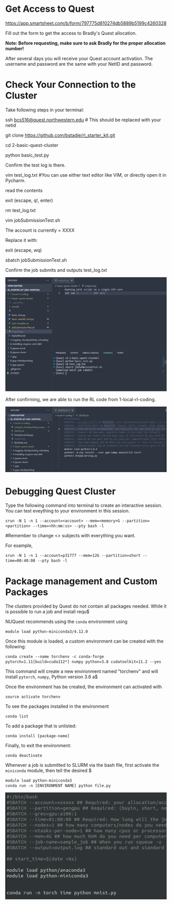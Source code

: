 # **Get Access to Quest**
https://app.smartsheet.com/b/form/797775d810274db5889b5199c4260328

Fill out the form to get the access to Bradly's Quest allocation. 

**Note: Before requesting, make sure to ask Bradly for the proper allocation number!**

After several days you will receive your Quest account activation. The username and password are the same with your NetID and password. 

# Check Your Connection to the Cluster

Take following steps in your terminal:

ssh bcs516@quest.northwestern.edu    # This should be replaced with your netid 

git clone https://github.com/bstadie/rl_starter_kit.git

cd 2-basic-quest-cluster

python basic_test.py



Confirm the test log is there.


vim test_log.txt    #You can use either text editor like VIM, or directly open it in Pycharm.

read the contents 

exit (escape, q!, enter)



rm test_log.txt

vim jobSubmissionTest.sh



The account is currently = XXXX

Replace it with: <project name>

exit (escape, wq)

sbatch jobSubmissionTest.sh

Confirm the job submits and outputs test_log.txt


![](SbatchCheck.png)



After confirming, we are able to run the RL code from 1-local-rl-coding.

![](DQNStart.png)

# Debugging Quest Cluster
Type the following command into terminal to create an interactive session. You can test eveything to your environment in this session.

```
srun -N 1 -n 1 --account=<account> --mem=<memory>G --partition=<partition> --time=<hh:mm:ss> --pty bash -l
```

#Remember to change <> subjects with everything you want.

For example, 
```
srun -N 1 -n 1 --account=p31777 --mem=12G --partition=short --time=00:40:00 --pty bash -l
```

  # Package management and Custom Packages

The clusters provided by Quest do not contain all packages needed. While it is possible to run a job and install requ$

NUQuest recommends using the `conda` environment using

```
module load python-miniconda3/4.12.0
```

Once this module is loaded, a custom environment can be created with the following:

```
conda create --name torchenv -c conda-forge pytorch=1.11[build=cuda112*] numpy python=3.8 cudatoolkit=11.2 --yes
```

This command will create a new environment named "torchenv" and will install `pytorch`, `numpy`, Python version 3.8 a$

Once the environment has be created, the environment can activated with

```
source activate torchenv
```

To see the packages installed in the environment

```
conda list
```

To add a package that is unlisted:

```
conda install [package-name]
```

Finally, to exit the environment:

```
conda deactivate
```

Whenever a job is submitted to SLURM via the bash file, first activate the `miniconda` module, then tell the desired $

```
module load python-miniconda3
conda run -n [ENVIRONMENT NAME] python file.py
```

![](SbatchCheck-Conda.png)

